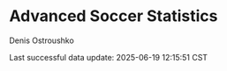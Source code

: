 # Advanced Soccer Statistics
Denis Ostroushko

<!-- gfm -->

Last successful data update: 2025-06-19 12:15:51 CST
